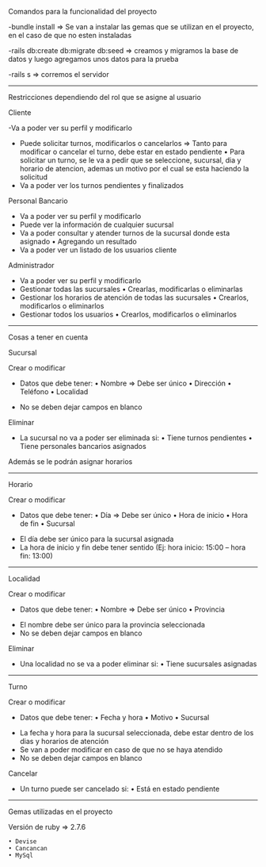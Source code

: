 Comandos para la funcionalidad del proyecto

-bundle install => Se van a instalar las gemas que se utilizan en el proyecto, en el caso de que no esten instaladas

-rails db:create db:migrate db:seed => creamos y migramos la base de datos y luego agregamos unos datos para la prueba

-rails s => corremos el servidor 


-----------------------------------------------------------------------------------------------------------------------
Restricciones dependiendo del rol que se asigne al usuario

Cliente 

-Va a poder ver su perfil y modificarlo
- Puede solicitar turnos, modificarlos o cancelarlos => Tanto para modificar o cancelar el turno, debe estar en estado pendiente
    • Para solicitar un turno, se le va a pedir que se seleccione, sucursal, dia y horario de atencion, ademas un motivo por el cual se esta haciendo la solicitud
- Va a poder ver los turnos pendientes y finalizados

Personal Bancario

- Va a poder ver su perfil y modificarlo
- Puede ver la información de cualquier sucursal
- Va a poder consultar y atender turnos de la sucursal donde esta asignado
    • Agregando un resultado
- Va a poder ver un listado de los usuarios cliente 


Administrador

- Va a poder ver su perfil y modificarlo
- Gestionar todas las sucursales
    • Crearlas, modificarlas o eliminarlas
- Gestionar los horarios de atención de todas las sucursales
    • Crearlos, modificarlos o eliminarlos
- Gestionar todos los usuarios
    • Crearlos, modificarlos o eliminarlos

-----------------------------------------------------------------------------------------------------------------------
Cosas a tener en cuenta

Sucursal

Crear o modificar
- Datos que debe tener:
    • Nombre => Debe ser único
    • Dirección
    • Teléfono
    • Localidad

* No se deben dejar campos en blanco

Eliminar

- La sucursal no va a poder ser eliminada si:
    • Tiene turnos pendientes
    • Tiene personales bancarios asignados

Además se le podrán asignar horarios 


----------------------------------------------------------------------------------------------------------------------

Horario

Crear o modificar
- Datos que debe tener:
    • Día => Debe ser único
    • Hora de inicio
    • Hora de fin
    • Sucursal 
* El día debe ser único para la sucursal asignada
* La hora de inicio y fin debe tener sentido (Ej: hora inicio: 15:00 – hora fin: 13:00)

--------------------------------------------------------------------------------------------------------------------
Localidad

Crear o modificar

- Datos que debe tener:
    • Nombre => Debe ser único
    • Provincia

* El nombre debe ser único para la provincia seleccionada
* No se deben dejar campos en blanco

Eliminar

- Una localidad no se va a poder eliminar si:
    • Tiene sucursales asignadas

-------------------------------------------------------------------------------------------------------------------

Turno


Crear o modificar

- Datos que debe tener:
    • Fecha y hora
    • Motivo
    • Sucursal

* La fecha y hora para la sucursal seleccionada, debe estar dentro de los dias y horarios de atención
* Se van a poder modificar en caso de que no se haya atendido
* No se deben dejar campos en blanco

Cancelar

- Un turno puede ser cancelado si:
    • Está en estado pendiente


----------------------------------------------------------------------------------------------------------------------
Gemas utilizadas en el proyecto

Versión de ruby => 2.7.6

    • Devise 
    • Cancancan 
    • MySql
